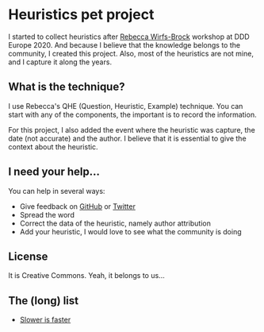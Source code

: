 # Heuristics pet project

I started to collect heuristics after [Rebecca Wirfs-Brock](https://twitter.com/rebeccawb) workshop at DDD Europe 2020. And because I believe that the knowledge belongs to the community, I created this project. Also, most of the heuristics are not mine, and I capture it along the years. 

## What is the technique?

I use Rebecca's QHE (Question, Heuristic, Example) technique. You can start with any of the components, the important is to record the information.

For this project, I also added the event where the heuristic was capture, the date (not accurate) and the author. I believe that it is essential to give the context about the heuristic.

## I need your help...

You can help in several ways:
- Give feedback on [GitHub](https://github.com/joaoasrosa/heuristics/issues) or [Twitter](https://twitter.com/joaoasrosa)
- Spread the word
- Correct the data of the heuristic, namely author attribution
- Add your heuristic, I would love to see what the community is doing

## License

It is Creative Commons. Yeah, it belongs to us...

## The (long) list

- [Slower is faster](heuristics/slower-is-faster.md)
